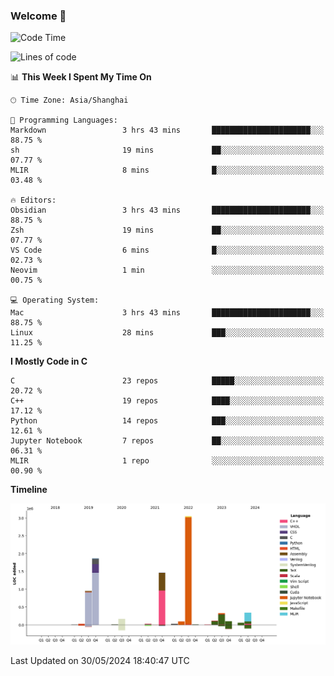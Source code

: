 ### Welcome 👋

<!--START_SECTION:waka-->
![Code Time](http://img.shields.io/badge/Code%20Time-1%2C488%20hrs%2021%20mins-blue)

![Lines of code](https://img.shields.io/badge/From%20Hello%20World%20I%27ve%20Written-8.7%20million%20lines%20of%20code-blue)

📊 **This Week I Spent My Time On** 

```text
🕑︎ Time Zone: Asia/Shanghai

💬 Programming Languages: 
Markdown                 3 hrs 43 mins       ██████████████████████░░░   88.75 % 
sh                       19 mins             ██░░░░░░░░░░░░░░░░░░░░░░░   07.77 % 
MLIR                     8 mins              █░░░░░░░░░░░░░░░░░░░░░░░░   03.48 % 

🔥 Editors: 
Obsidian                 3 hrs 43 mins       ██████████████████████░░░   88.75 % 
Zsh                      19 mins             ██░░░░░░░░░░░░░░░░░░░░░░░   07.77 % 
VS Code                  6 mins              █░░░░░░░░░░░░░░░░░░░░░░░░   02.73 % 
Neovim                   1 min               ░░░░░░░░░░░░░░░░░░░░░░░░░   00.75 % 

💻 Operating System: 
Mac                      3 hrs 43 mins       ██████████████████████░░░   88.75 % 
Linux                    28 mins             ███░░░░░░░░░░░░░░░░░░░░░░   11.25 % 
```

**I Mostly Code in C** 

```text
C                        23 repos            █████░░░░░░░░░░░░░░░░░░░░   20.72 % 
C++                      19 repos            ████░░░░░░░░░░░░░░░░░░░░░   17.12 % 
Python                   14 repos            ███░░░░░░░░░░░░░░░░░░░░░░   12.61 % 
Jupyter Notebook         7 repos             ██░░░░░░░░░░░░░░░░░░░░░░░   06.31 % 
MLIR                     1 repo              ░░░░░░░░░░░░░░░░░░░░░░░░░   00.90 % 
```



**Timeline**

![Lines of Code chart](https://raw.githubusercontent.com/Bohan-hu/Bohan-hu/master/assets/bar_graph.png)


 Last Updated on 30/05/2024 18:40:47 UTC
<!--END_SECTION:waka-->



